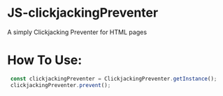 # JS-clickjackingPreventer
A simply Clickjacking Preventer for HTML pages


# How To Use:

```javascript
 const clickjackingPreventer = ClickjackingPreventer.getInstance();
 clickjackingPreventer.prevent();
 
```
